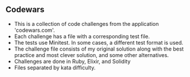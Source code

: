 ## Codewars

- This is a collection of code challenges from the application 'codewars.com'. 
- Each challenge has a file with a corresponding test file. 
- The tests use Minitest. In some cases, a different test format is used.
- The challenge file consists of my original solution along with the best practice and most clever solution, and some other alternatives. 
- Challenges are done in Ruby, Elixir, and Solidity
- Files separated by kata difficulty. 
